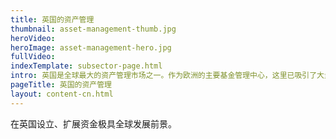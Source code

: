 ```yaml
---
title: 英国的资产管理
thumbnail: asset-management-thumb.jpg
heroVideo: 
heroImage: asset-management-hero.jpg
fullVideo: 
indexTemplate: subsector-page.html
intro: 英国是全球最大的资产管理市场之一。作为欧洲的主要基金管理中心，这里已吸引了大量的海外资金。
pageTitle: 英国的资产管理
layout: content-cn.html
---
```


在英国设立、扩展资金极具全球发展前景。
